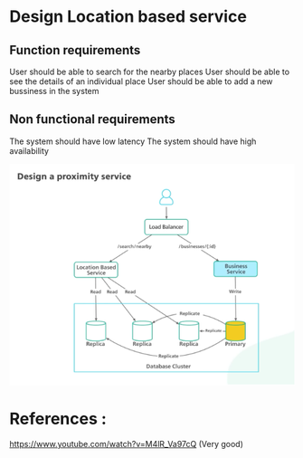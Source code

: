 # Design Location based service

## Function requirements
User should be able to search for the nearby places
User should be able to see the details of an individual place
User should be able to add a new bussiness in the system

## Non functional requirements
The system should have low latency
The system should have high availability

!["Proximity Service"](proximity-service.PNG?raw=true)


# References :
https://www.youtube.com/watch?v=M4lR_Va97cQ (Very good)
